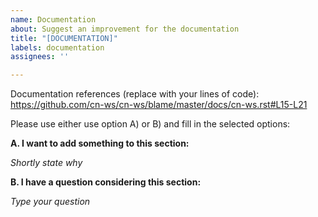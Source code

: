 ```yaml
---
name: Documentation
about: Suggest an improvement for the documentation
title: "[DOCUMENTATION]"
labels: documentation
assignees: ''

---
```


Documentation references (replace with your lines of code): https://github.com/cn-ws/cn-ws/blame/master/docs/cn-ws.rst#L15-L21

Please use either use option A) or B) and fill in the selected options:

**A. I want to add something to this section:**

*Shortly state why*

**B. I have a question considering this section:**

*Type your question*
